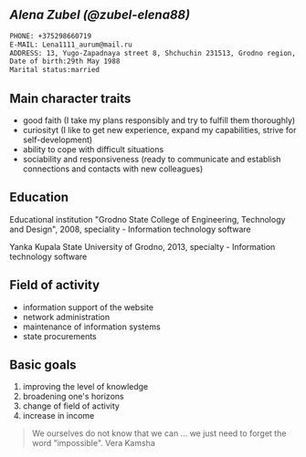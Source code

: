 ## _Alena Zubel (@zubel-elena88)_
```sh
PHONE: +375298660719
E-MAIL: Lena1111_aurum@mail.ru
ADDRESS: 13, Yugo-Zapadnaya street 8, Shchuchin 231513, Grodno region, Belarus
Date of birth:29th May 1988
Marital status:married
```
## Main character traits
- good faith (I take my plans responsibly and try to fulfill them thoroughly)
- curiosityt (I like to get new experience, expand my capabilities, strive for self-development)
- ability to cope with difficult situations
- sociability and responsiveness (ready to communicate and establish connections and contacts with new colleagues)

## Education
Educational institution "Grodno State College of Engineering, Technology and Design", 2008, speciality - Information technology software

Yanka Kupala  State University of Grodno, 2013, specialty - Information technology software

## Field of activity
- information support of the website
- network administration
- maintenance of information systems
- state procurements

## Basic goals
1. improving the level of knowledge
2. broadening one's horizons
3. change of field of activity
4. increase in income


>We ourselves do not know that we can ... 
>we just need to forget the word "impossible". 
>Vera Kamsha
